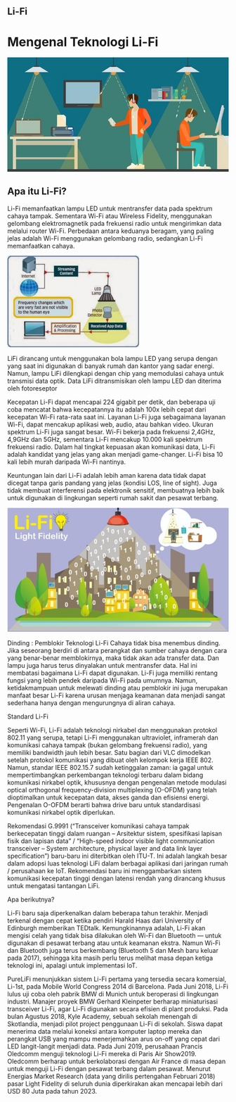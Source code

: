 ## Li-Fi

# Mengenal Teknologi Li-Fi
![Image](shutterstock_347919113.jpg)

## Apa itu Li-Fi?

Li-Fi memanfaatkan lampu LED untuk mentransfer data pada spektrum cahaya tampak. Sementara Wi-Fi atau Wireless Fidelity, menggunakan gelombang elektromagnetik pada frekuensi radio untuk mengirimkan data melalui router Wi-Fi. Perbedaan antara keduanya beragam, yang paling jelas adalah Wi-Fi menggunakan gelombang radio, sedangkan Li-Fi memanfaatkan cahaya.

![Image](Cara-Kerja-LiFi-300x208.png)

LiFi dirancang untuk menggunakan bola lampu LED yang serupa dengan yang saat ini digunakan di banyak rumah dan kantor yang sadar energi. Namun, lampu LiFi dilengkapi dengan chip yang memodulasi cahaya untuk transmisi data optik. Data LiFi ditransmisikan oleh lampu LED dan diterima oleh fotoreseptor

Kecepatan Li-Fi dapat mencapai 224 gigabit per detik, dan beberapa uji coba mencatat bahwa kecepatannya itu adalah 100x lebih cepat dari kecepatan Wi-Fi rata-rata saat ini. Layanan Li-Fi juga sebagaimana layanan Wi-Fi, dapat mencakup aplikasi web, audio, atau bahkan video. Ukuran spektrum Li-Fi juga sangat besar. Wi-Fi bekerja pada frekuensi 2,4GHz, 4,9GHz dan 5GHz, sementara Li-Fi mencakup 10.000 kali spektrum frekuensi radio. Dalam hal tingkat kepuasan akan komunikasi data, Li-Fi adalah kandidat yang jelas yang akan menjadi game-changer. Li-Fi bisa 10 kali lebih murah daripada Wi-Fi nantinya.

Keuntungan lain dari Li-Fi adalah lebih aman karena data tidak dapat dicegat tanpa garis pandang yang jelas (kondisi LOS, line of sight). Juga tidak membuat interferensi pada elektronik sensitif, membuatnya lebih baik untuk digunakan di lingkungan seperti rumah sakit dan pesawat terbang.


![Image](Li-Fi.jpeg)

Dinding : Pemblokir Teknologi Li-Fi
Cahaya tidak bisa menembus dinding. Jika seseorang berdiri di antara perangkat dan sumber cahaya dengan cara yang benar-benar memblokirnya, maka tidak akan ada transfer data. Dan lampu juga harus terus dinyalakan untuk mentransfer data. Hal ini membatasi bagaimana Li-Fi dapat digunakan. Li-Fi juga memiliki rentang fungsi yang lebih pendek daripada Wi-Fi pada umumnya. Namun, ketidakmampuan untuk melewati dinding atau pemblokir ini juga merupakan manfaat besar Li-Fi karena urusan menjaga keamanan data menjadi sangat sederhana hanya dengan mengurungnya di aliran cahaya.

Standard Li-Fi

Seperti Wi-Fi, Li-Fi adalah teknologi nirkabel dan menggunakan protokol 802.11 yang serupa, tetapi Li-Fi menggunakan ultraviolet, inframerah dan komunikasi cahaya tampak (bukan gelombang frekuensi radio), yang memiliki bandwidth jauh lebih besar. Satu bagian dari VLC dimodelkan setelah protokol komunikasi yang dibuat oleh kelompok kerja IEEE 802. Namun, standar IEEE 802.15.7 sudah ketinggalan zaman: ia gagal untuk mempertimbangkan perkembangan teknologi terbaru dalam bidang komunikasi nirkabel optik, khususnya dengan pengenalan metode modulasi optical orthogonal frequency-division multiplexing (O-OFDM) yang telah dioptimalkan untuk kecepatan data, akses ganda dan efisiensi energi. Pengenalan O-OFDM berarti bahwa drive baru untuk standardisasi komunikasi nirkabel optik diperlukan.

Rekomendasi G.9991 (“Transceiver komunikasi cahaya tampak berkecepatan tinggi dalam ruangan – Arsitektur sistem, spesifikasi lapisan fisik dan lapisan data” / “High-speed indoor visible light communication transceiver – System architecture, physical layer and data link layer specification”) baru-baru ini diterbitkan oleh ITU-T. Ini adalah langkah besar dalam adopsi luas teknologi LiFi dalam berbagai aplikasi dari jaringan rumah / perusahaan ke IoT. Rekomendasi baru ini menggambarkan sistem komunikasi kecepatan tinggi dengan latensi rendah yang dirancang khusus untuk mengatasi tantangan LiFi.

Apa berikutnya?

Li-Fi baru saja diperkenalkan dalam beberapa tahun terakhir. Menjadi terkenal dengan cepat ketika pendiri Harald Haas dari University of Edinburgh memberikan TEDtalk. Kemungkinannya adalah, Li-Fi akan mengisi celah yang tidak bisa dilakukan oleh Wi-Fi dan Bluetooth — untuk digunakan di pesawat terbang atau untuk keamanan ekstra. Namun Wi-Fi dan Bluetooth juga terus berkembang (Bluetooth 5 dan Mesh baru keluar pada 2017), sehingga kita masih perlu terus melihat masa depan ketiga teknologi ini, apalagi untuk implementasi IoT.

PureLiFi menunjukkan sistem Li-Fi pertama yang tersedia secara komersial, Li-1st, pada Mobile World Congress 2014 di Barcelona. Pada Juni 2018, Li-Fi lulus uji coba oleh pabrik BMW di Munich untuk beroperasi di lingkungan industri. Manajer proyek BMW Gerhard Kleinpeter berharap miniaturisasi transceiver Li-Fi, agar Li-Fi digunakan secara efisien di plant produksi. Pada bulan Agustus 2018, Kyle Academy, sebuah sekolah menengah di Skotlandia, menjadi pilot project penggunaan Li-Fi di sekolah. Siswa dapat menerima data melalui koneksi antara komputer laptop mereka dan perangkat USB yang mampu menerjemahkan arus on-off yang cepat dari LED langit-langit menjadi data. Pada Juni 2019, perusahaan Prancis Oledcomm menguji teknologi Li-Fi mereka di Paris Air Show2019. Oledcomm berharap untuk berkolaborasi dengan Air France di masa depan untuk menguji Li-Fi dengan pesawat terbang dalam pesawat. Menurut Energias Market Research (data yang dirilis pertengahan Februari 2018) pasar Light Fidelity di seluruh dunia diperkirakan akan mencapai lebih dari USD 80 Juta pada tahun 2023.
